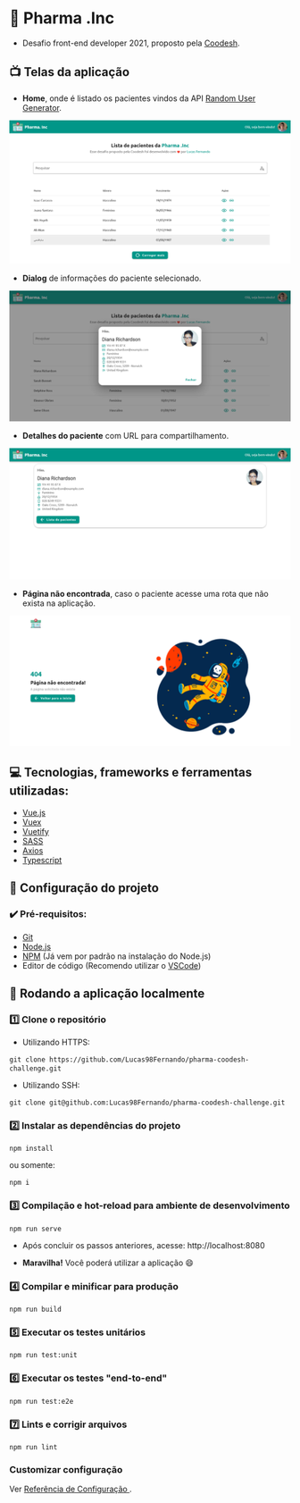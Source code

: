 # :pill: Pharma .Inc

- Desafio front-end developer 2021, proposto pela [Coodesh](https://coodesh.com/).

## :tv: Telas da aplicação

- **Home**, onde é listado os pacientes vindos da API [Random User Generator](https://randomuser.me/).

<img src="public/screenshots/home.png" />

- **Dialog** de informações do paciente selecionado.

<img src="public/screenshots/dialog-open.png" />

- **Detalhes do paciente** com URL para compartilhamento.

<img src="public/screenshots/user-details.png" />

- **Página não encontrada**, caso o paciente acesse uma rota que não exista na aplicação.

<img src="public/screenshots/page-not-found.png" />

## :computer: Tecnologias, frameworks e ferramentas utilizadas:

- [Vue.js](https://br.vuejs.org/)
- [Vuex](https://vuex.vuejs.org/)
- [Vuetify](https://vuetifyjs.com/en/)
- [SASS](https://sass-lang.com/)
- [Axios](https://axios-http.com/)
- [Typescript](https://www.typescriptlang.org/)

## :hammer: Configuração do projeto

### :heavy_check_mark: Pré-requisitos:

- [Git](https://git-scm.com/)
- [Node.js](https://nodejs.org/en/)
- [NPM](https://www.npmjs.com/) (Já vem por padrão na instalação do Node.js)
- Editor de código (Recomendo utilizar o [VSCode](https://code.visualstudio.com/))

## :rocket: Rodando a aplicação localmente

### :one: Clone o repositório

- Utilizando HTTPS:
```
git clone https://github.com/Lucas98Fernando/pharma-coodesh-challenge.git
```

- Utilizando SSH:
```
git clone git@github.com:Lucas98Fernando/pharma-coodesh-challenge.git
```

### :two: Instalar as dependências do projeto

```
npm install
```

ou somente:

```
npm i
```

### :three: Compilação e hot-reload para ambiente de desenvolvimento

```
npm run serve
```

- Após concluir os passos anteriores, acesse: http://localhost:8080

- **Maravilha!** Você poderá utilizar a aplicação :smile:

### :four: Compilar e minificar para produção

```
npm run build
```

### :five: Executar os testes unitários

```
npm run test:unit
```

### :six: Executar os testes "end-to-end" 

```
npm run test:e2e
```

### :seven: Lints e corrigir arquivos

```
npm run lint
```

### Customizar configuração

Ver [Referência de Configuração ](https://cli.vuejs.org/config/).
